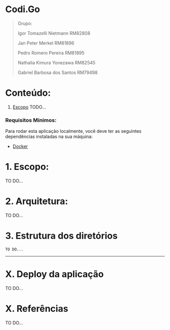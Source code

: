 # Codi.Go
> Grupo: 
>
> Igor Tomazelli Nietmann     RM82808
>
> Jan Peter Merkel            RM81896
>
> Pedro Romero Pereira        RM81895
>
> Nathalia Kimura Yonezawa    RM82545
>
> Gabriel Barbosa dos Santos  RM79498

# Conteúdo:
  1. [Escopo](#1-Escopo)
  TODO...

### Requisitos Mínimos:
Para rodar esta aplicação localmente, você deve ter as seguintes dependências instaladas na sua máquina:

 - [Docker](https://www.docker.com/products/docker-desktop/)




# 1. Escopo:
TO DO...

# 2. Arquitetura:
TO DO...

# 3. Estrutura dos diretórios

```
TO DO...
```

---


# X. Deploy da aplicação
TO DO...

# X. Referências
TO DO...

